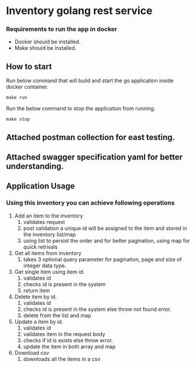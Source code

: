 # Inventory golang rest service

### Requirements to run the app in docker
* Docker should be installed.
* Make should be installed.

## How to start

Run below command that will build and start the go application inside docker container.

``
make run
``

Run the below command to stop the application from running.

``
make stop
``

## Attached postman collection for east testing.
## Attached swagger specification yaml for better understanding.

## Application Usage
### Using this inventory you can achieve following operations
1. Add an item to the inventory
   1. validates request
   2. post validation a unique id will be assigned to the item and stored in the inventory list/map
   3. using list to persist the order and for better pagination, using map for quick retrivals
2. Get all items from inventory
   1. takes 3 optional query parameter for pagination, page and size of integer data type.
3. Get single item using item id.
   1. validates id
   2. checks id is present in the system
   3. return item
4. Delete item by id.
   1. validates id
   2. checks id is present in the system else throw not found error.
   3. delete from the list and map
5. Update a item by id.
   1. validates id
   2. validates item in the request body
   3. checks if id is exists else throw error.
   4. update the item in both array and map
6. Download csv
   1. downloads all the items in a csv
